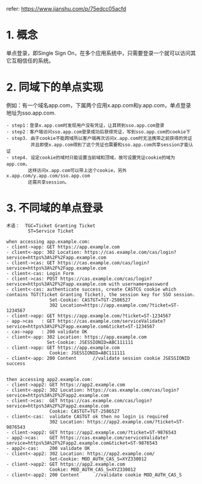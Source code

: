 refer:  https://www.jianshu.com/p/75edcc05acfd

# 1. 概念

单点登录，即Single Sign On，在多个应用系统中，只需要登录一个就可以访问其它互相信任的系统。

# 2. 同域下的单点实现

例如：有一个域名app.com，下属两个应用x.app.com和y.app.com，单点登录地址为sso.app.com.

    - step1：登录x.app.com时发现用户没有凭证，让其转到sso.app.com登录
    - step2：客户端访问sso.app.com登录成功后获得凭证，写到sso.app.com的cookie下
    - step3. 由于cookie不能跨域所以客户端再次访问x.app.com时无法携带之前获得的凭证
             并且即使x.app.com得到了这个凭证也需要和sso.app.com共享session才能认证
    - step4. 设定cookie的域时只能设置当前域和顶域，故可设置凭证cookie的域为app.com，
            这样访问x.app.com可以带上这个cookie，另外x.app.com/y.app.com/sso.app.com
            还需共享session。

# 3. 不同域的单点登录
    术语：  TGC=Ticket Granting Ticket
            ST=Service Ticket

    when accessing app.example.com:
    - client->app: GET https://app.example.com
    - client<-app: 302 Location: https://cas.example.com/cas/login?service=https%3A%2F%2Fapp.example.com
    - client->cas: GET https://cas.example.com/cas/login?service=https%3A%2F%2Fapp.example.com
    - client<-cas: Login Form
    - client->cas: POST https://cas.example.com/cas/login?service=https%3A%2F%2Fapp.example.com with username+password
    - client<-cas: authenticate success, create CASTCG cookie which contains TGT(Ticket Granting Ticket), the session key for SSO session.
                    Set-Cookie: CASTGT=TGT-2586527
                    302 Location=https://app.example.com/?ticket=ST-1234567
    - client->app: GET https://app.example.com/?ticket=ST-1234567
    - app->cas   : GET https://cas.example.com/serviceValidate?service=https%3A%2F%2Fapp.example.com&ticket=ST-1234567
    - cas->app   : 200 validate OK
    - client<-app: 302 Location: https://app.example.com
                   Set-Cookie: JSESSIONID=ABC111111
    - client->app: GET https://app.example.com
                    Cookie: JSESSIONID=ABC111111
    - client<-app: 200 Content      //validate session cookie JSESSIONID success


    then accessing app2.example.com:
    - client->app2: GET https://app2.example.com
    - client<-app2: 302 Location: https://cas.example.com/cas/login?service=https%3A%2F%2Fapp2.example.com
    - client->cas:  GET https://cas.example.com/cas/login?service=https%3A%2F%2Fapp2.example.com
                    Cookie: CASTGT=TGT-2586527
    - client<-cas:  validate CASTGT ok then no login is required
                    302 Location: https://app2.example.com/?ticket=ST-9876543
    - client->app2: GET https://app2.example.com/?ticket=ST-9876543
    - app2->cas:    GET https://cas.example.com/serviceValidate?service=https%3A%2F%2Fapp2.example.com&ticket=ST-9876543
    - app2<-cas:    200 validate OK
    - client<-app2: 302 Location: https://app2.example.com/
                    Set-Cookie: MOD_AUTH_CAS_S=XYZ330012
    - client->app2: GET https://app2.example.com
                    Cookie: MOD_AUTH_CAS_S=XYZ330012
    - client<-app2: 200 Content      //validate cookie MOD_AUTH_CAS_S




